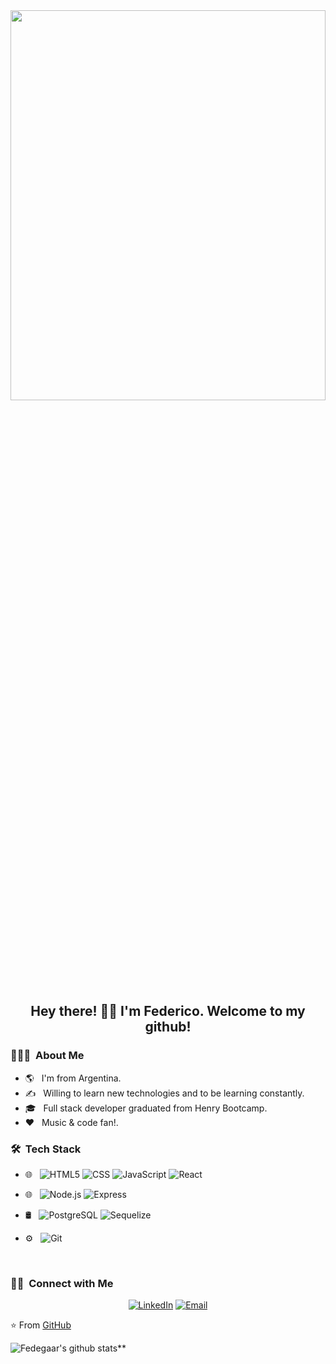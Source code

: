 <img width="100%" height="40%" src="https://elioestudio.com/wp-content/uploads/2019/09/Dia-del-programador-845x321.jpg">

<h2 align="center"> Hey there! 🙋‍♂️ I'm Federico. Welcome to my github! </h2>


<h3> 👨🏻‍💻 &nbsp;About Me </h3>

- 🌎 &nbsp; I'm from Argentina.
- ✍️ &nbsp; Willing to learn new technologies and to be learning constantly.
- 🎓 &nbsp; Full stack developer graduated from Henry Bootcamp.
- :heart: &nbsp; Music & code fan!.

<h3> 🛠 &nbsp;Tech Stack</h3>

- 🌐 &nbsp; 
  ![HTML5](https://img.shields.io/badge/-HTML5-333333?style=flat&logo=HTML5)
  ![CSS](https://img.shields.io/badge/-CSS-333333?style=flat&logo=CSS3&logoColor=1572B6)
  ![JavaScript](https://img.shields.io/badge/-JavaScript-333333?style=flat&logo=javascript)
  ![React](https://img.shields.io/badge/-React-333333?style=flat&logo=react)
  
 - 🌐 &nbsp;
  ![Node.js](https://img.shields.io/badge/-Node.js-333333?style=flat&logo=node.js)
  ![Express](https://img.shields.io/badge/-Express-333333?style=flat&logo=Express)
  
- 🛢 &nbsp;
  ![PostgreSQL](https://img.shields.io/badge/-PostgreSQL-333333?style=flat&logo=PostgreSQL)
  ![Sequelize](https://img.shields.io/badge/-Sequelize-333333?style=flat&logo=Sequelize)
- ⚙️ &nbsp;
  ![Git](https://img.shields.io/badge/-Git-333333?style=flat&logo=git)

<br/>


<h3> 🤝🏻 &nbsp;Connect with Me </h3>

<p align="center">
<a href="https://www.linkedin.com/in/gaarfede/"><img alt="LinkedIn" src="https://img.shields.io/badge/LinkedIn-Federico%20Garcia%20-blue?style=flat-square&logo=linkedin"></a>
<a href="mailto:fedegaar@gmail.com"><img alt="Email" src="https://img.shields.io/badge/Email-fedegaar@gmail.com-blue?style=flat-square&logo=gmail"></a>
</p>

⭐️ From [GitHub](https://github.com/gaarfede)

![Fedegaar's github stats](https://github-readme-stats.vercel.app/api?username=Fedegaar&show_icons=true)**
